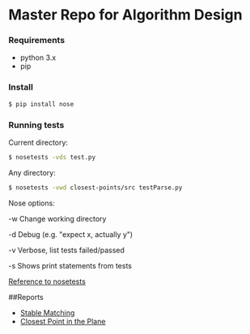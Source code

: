 # Master Repo for Algorithm Design

### Requirements

- python 3.x
- pip

### Install

```bash
$ pip install nose
```

### Running tests
Current directory:
```bash
$ nosetests -vds test.py
```

Any directory:
```bash
$ nosetests -vwd closest-points/src testParse.py
```

Nose options:

-w Change working directory

-d Debug (e.g. "expect x, actually y")

-v Verbose, list tests failed/passed

-s Shows print statements from tests 


[Reference to nosetests](http://pythontesting.net/framework/nose/nose-introduction/)


##Reports
* [Stable Matching](https://www.overleaf.com/10793365gjyfgszctdft#/40541628/)
* [Closest Point in the Plane](https://www.overleaf.com/11000691nbtvxpttrfsm#/41422336/)
